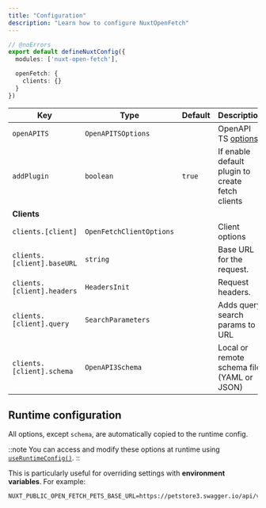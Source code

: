 ```yaml
---
title: "Configuration"
description: "Learn how to configure NuxtOpenFetch"
---
```


```ts twoslash [nuxt.config.ts]
// @noErrors
export default defineNuxtConfig({
  modules: ['nuxt-open-fetch'],

  openFetch: {
    clients: {}
  }
})
```

| **Key**                    | **Type**                 | **Default** | **Description**                                           |
|----------------------------|--------------------------|-------------|-----------------------------------------------------------|
| `openAPITS`                | `OpenAPITSOptions`       |             | OpenAPI TS [options](https://openapi-ts.dev/node#options) |
| `addPlugin`                | `boolean`                | `true`      | If enable default plugin to create fetch clients          |
| **Clients**                |                          |             |                                                           |
| `clients.[client]`         | `OpenFetchClientOptions` |             | Client options                                            |
| `clients.[client].baseURL` | `string`                 |             | Base URL for the request.                                 |
| `clients.[client].headers` | `HeadersInit`            |             | Request headers.                                          |
| `clients.[client].query`   | `SearchParameters`       |             | Adds query search params to URL                           |
| `clients.[client].schema`  | `OpenAPI3Schema`         |             | Local or remote schema file (YAML or JSON)                |

## Runtime configuration

All options, except `schema`, are automatically copied to the runtime config.

::note
You can access and modify these options at runtime using [`useRuntimeConfig()`](https://nuxt.com/docs/4.x/api/composables/use-runtime-config).
::

This is particularly useful for overriding settings with **environment variables**. For example:

```dotenv [.env]
NUXT_PUBLIC_OPEN_FETCH_PETS_BASE_URL=https://petstore3.swagger.io/api/v3/
```

